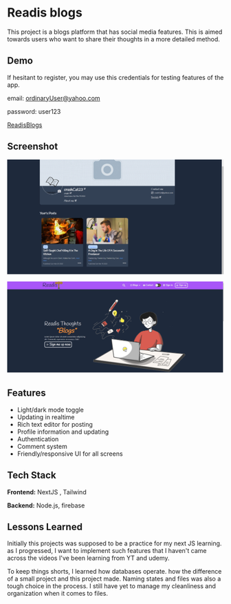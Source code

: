 
# Readis blogs

This project is a blogs platform that has social media features.
This is aimed towards users who want to share their thoughts in a more detailed method.





## Demo

If hesitant to register, you may use this credentials for testing features of the app.

email: ordinaryUser@yahoo.com

password: user123

[ReadisBlogs](https://readdis-blogs.vercel.app/)

## Screenshot

![screenshot 1](https://github.com/bhlox/nextjs-practice/blob/main/readis_screenshot_1.png)

![screenshot 2](https://github.com/bhlox/nextjs-practice/blob/main/readis_screenshot_2.png)

## Features

- Light/dark mode toggle
- Updating in realtime
- Rich text editor for posting
- Profile information and updating
- Authentication
- Comment system
- Friendly/responsive UI for all screens

## Tech Stack

**Frontend:** NextJS , Tailwind

**Backend:** Node.js, firebase









## Lessons Learned

Initially this projects was supposed to be a practice for my next JS learning.
as I progressed, I want to implement such features that I haven't came across 
the videos I've been learning from YT and udemy.

To keep things shorts, I learned how databases operate. how the difference of a small project and this project made.
Naming states and files was also a tough choice in the process. I still have yet to manage my cleanliness
and organization when it comes to files.

